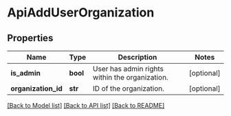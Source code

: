 # ApiAddUserOrganization

## Properties
Name | Type | Description | Notes
------------ | ------------- | ------------- | -------------
**is_admin** | **bool** | User has admin rights within the organization. | [optional] 
**organization_id** | **str** | ID of the organization. | [optional] 

[[Back to Model list]](../README.md#documentation-for-models) [[Back to API list]](../README.md#documentation-for-api-endpoints) [[Back to README]](../README.md)


